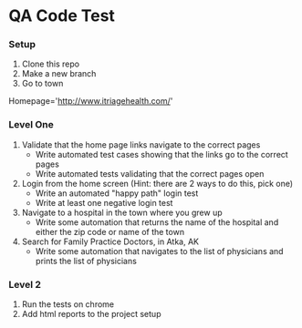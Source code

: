 # QA Code Test

### Setup
1. Clone this repo
2. Make a new branch
3. Go to town

Homepage='http://www.itriagehealth.com/'

### Level One
1. Validate that the home page links navigate to the correct pages
    - Write automated test cases showing that the links go to the correct pages
    - Write automated tests validating that the correct pages open
2. Login from the home screen (Hint: there are 2 ways to do this, pick one)
    - Write an automated "happy path" login test
    - Write at least one negative login test
3. Navigate to a hospital in the town where you grew up
    - Write some automation that returns the name of the hospital and either the zip code or name of the town
4. Search for Family Practice Doctors, in Atka, AK
    - Write some automation that navigates to the list of physicians and prints the list of physicians

### Level 2

1. Run the tests on chrome
2. Add html reports to the project setup
